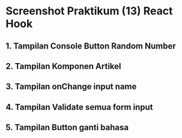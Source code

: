 # Screenshot Praktikum (13) React Hook

## 1. Tampilan Console Button Random Number

## 2. Tampilan Komponen Artikel

## 3. Tampilan onChange input name

## 4. Tampilan Validate semua form input

## 5. Tampilan Button ganti bahasa
